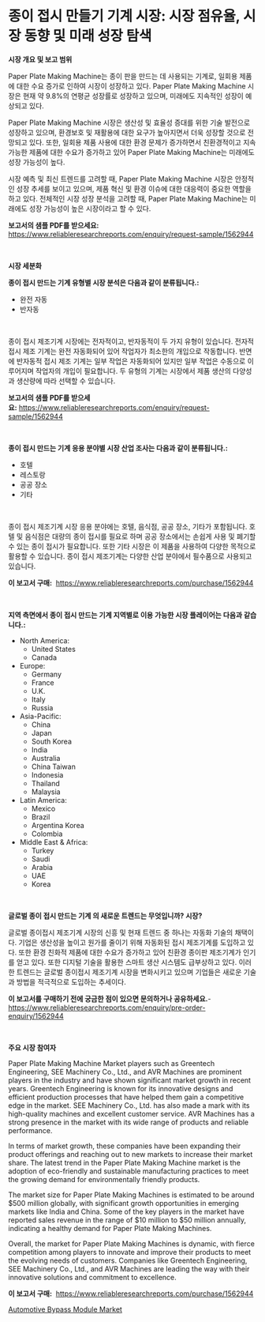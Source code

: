 <p><h1>종이 접시 만들기 기계 시장: 시장 점유율, 시장 동향 및 미래 성장 탐색</h1></p><p><strong>시장 개요 및 보고 범위</strong></p>
<p><p>Paper Plate Making Machine는 종이 판을 만드는 데 사용되는 기계로, 일회용 제품에 대한 수요 증가로 인하여 시장이 성장하고 있다. Paper Plate Making Machine 시장은 현재 약 9.8%의 연평균 성장률로 성장하고 있으며, 미래에도 지속적인 성장이 예상되고 있다. </p><p>Paper Plate Making Machine 시장은 생산성 및 효율성 증대를 위한 기술 발전으로 성장하고 있으며, 환경보호 및 재활용에 대한 요구가 높아지면서 더욱 성장할 것으로 전망되고 있다. 또한, 일회용 제품 사용에 대한 환경 문제가 증가하면서 친환경적이고 지속가능한 제품에 대한 수요가 증가하고 있어 Paper Plate Making Machine는 미래에도 성장 가능성이 높다. </p><p>시장 예측 및 최신 트렌드를 고려할 때, Paper Plate Making Machine 시장은 안정적인 성장 추세를 보이고 있으며, 제품 혁신 및 환경 이슈에 대한 대응력이 중요한 역할을 하고 있다. 전체적인 시장 성장 분석을 고려할 때, Paper Plate Making Machine는 미래에도 성장 가능성이 높은 시장이라고 할 수 있다.</p></p>
<p><strong>보고서의 샘플 PDF를 받으세요:</strong> <a href="https://www.reliableresearchreports.com/enquiry/request-sample/1562944">https://www.reliableresearchreports.com/enquiry/request-sample/1562944</a></p>
<p>&nbsp;</p>
<p><strong>시장 세분화</strong></p>
<p><strong>종이 접시 만드는 기계 유형별 시장 분석은 다음과 같이 분류됩니다.:</strong></p>
<p><ul><li>완전 자동</li><li>반자동</li></ul></p>
<p>&nbsp;</p>
<p><p>종이 접시 제조기계 시장에는 전자적이고, 반자동적이 두 가지 유형이 있습니다. 전자적 접시 제조 기계는 완전 자동화되어 있어 작업자가 최소한의 개입으로 작동합니다. 반면에 반자동적 접시 제조 기계는 일부 작업은 자동화되어 있지만 일부 작업은 수동으로 이루어지며 작업자의 개입이 필요합니다. 두 유형의 기계는 시장에서 제품 생산의 다양성과 생산량에 따라 선택할 수 있습니다.</p></p>
<p><strong>보고서의 샘플 PDF를 받으세요:</strong>&nbsp;<a href="https://www.reliableresearchreports.com/enquiry/request-sample/1562944">https://www.reliableresearchreports.com/enquiry/request-sample/1562944</a></p>
<p>&nbsp;</p>
<p><strong> 종이 접시 만드는 기계 응용 분야별 시장 산업 조사는 다음과 같이 분류됩니다.:</strong></p>
<p><ul><li>호텔</li><li>레스토랑</li><li>공공 장소</li><li>기타</li></ul></p>
<p>&nbsp;</p>
<p><p>종이 접시 제조기계 시장 응용 분야에는 호텔, 음식점, 공공 장소, 기타가 포함됩니다. 호텔 및 음식점은 대량의 종이 접시를 필요로 하며 공공 장소에서는 손쉽게 사용 및 폐기할 수 있는 종이 접시가 필요합니다. 또한 기타 시장은 이 제품을 사용하여 다양한 목적으로 활용할 수 있습니다. 종이 접시 제조기계는 다양한 산업 분야에서 필수품으로 사용되고 있습니다.</p></p>
<p><strong>이 보고서 구매:</strong>&nbsp; <a href="https://www.reliableresearchreports.com/purchase/1562944">https://www.reliableresearchreports.com/purchase/1562944</a></p>
<p>&nbsp;</p>
<p><strong>지역 측면에서 종이 접시 만드는 기계 지역별로 이용 가능한 시장 플레이어는 다음과 같습니다.:</strong></p>
<p><ul>
    <li>
        North America:
        <ul>
            <li>United States</li>
            <li>Canada</li>
        </ul>
    </li>
    <li>
        Europe:
        <ul>
            <li>Germany</li>
            <li>France</li>
            <li>U.K.</li>
            <li>Italy</li>
            <li>Russia</li>
        </ul>
    </li>
    <li>
        Asia-Pacific:
        <ul>
            <li>China</li>
            <li>Japan</li>
            <li>South Korea</li>
            <li>India</li>
            <li>Australia</li>
            <li>China Taiwan</li>
            <li>Indonesia</li>
            <li>Thailand</li>
            <li>Malaysia</li>
        </ul>
    </li>
    <li>
        Latin America:
        <ul>
            <li>Mexico</li>
            <li>Brazil</li>
            <li>Argentina Korea</li>
            <li>Colombia</li>
        </ul>
    </li>
    <li>
        Middle East & Africa:
        <ul>
            <li>Turkey</li>
            <li>Saudi</li>
            <li>Arabia</li>
            <li>UAE</li>
            <li>Korea</li>
        </ul>
    </li>
    </ul></p>
<p>&nbsp;</p>
<p><strong>글로벌 종이 접시 만드는 기계 의 새로운 트렌드는 무엇입니까? 시장?</strong></p>
<p><p>글로벌 종이접시 제조기계 시장의 신흥 및 현재 트렌드 중 하나는 자동화 기술의 채택이다. 기업은 생산성을 높이고 원가를 줄이기 위해 자동화된 접시 제조기계를 도입하고 있다. 또한 환경 친화적 제품에 대한 수요가 증가하고 있어 친환경 종이판 제조기계가 인기를 얻고 있다. 또한 디지털 기술을 활용한 스마트 생산 시스템도 급부상하고 있다. 이러한 트렌드는 글로벌 종이접시 제조기계 시장을 변화시키고 있으며 기업들은 새로운 기술과 방법을 적극적으로 도입하는 추세이다.</p></p>
<p><strong>이 보고서를 구매하기 전에 궁금한 점이 있으면 문의하거나 공유하세요.</strong>- <a href="https://www.reliableresearchreports.com/enquiry/pre-order-enquiry/1562944">https://www.reliableresearchreports.com/enquiry/pre-order-enquiry/1562944</a></p>
<p>&nbsp;</p>
<p><strong>주요 시장 참여자</strong></p>
<p><p>Paper Plate Making Machine Market players such as Greentech Engineering, SEE Machinery Co., Ltd., and AVR Machines are prominent players in the industry and have shown significant market growth in recent years. Greentech Engineering is known for its innovative designs and efficient production processes that have helped them gain a competitive edge in the market. SEE Machinery Co., Ltd. has also made a mark with its high-quality machines and excellent customer service. AVR Machines has a strong presence in the market with its wide range of products and reliable performance.</p><p>In terms of market growth, these companies have been expanding their product offerings and reaching out to new markets to increase their market share. The latest trend in the Paper Plate Making Machine market is the adoption of eco-friendly and sustainable manufacturing practices to meet the growing demand for environmentally friendly products.</p><p>The market size for Paper Plate Making Machines is estimated to be around $500 million globally, with significant growth opportunities in emerging markets like India and China. Some of the key players in the market have reported sales revenue in the range of $10 million to $50 million annually, indicating a healthy demand for Paper Plate Making Machines.</p><p>Overall, the market for Paper Plate Making Machines is dynamic, with fierce competition among players to innovate and improve their products to meet the evolving needs of customers. Companies like Greentech Engineering, SEE Machinery Co., Ltd., and AVR Machines are leading the way with their innovative solutions and commitment to excellence.</p></p>
<p><strong>이 보고서 구매:</strong>&nbsp;&nbsp;<a href="https://www.reliableresearchreports.com/purchase/1562944">https://www.reliableresearchreports.com/purchase/1562944</a></p>
<p><p><a href="https://artistic-helicopter-ca9.notion.site/Automotive-Bypass-Module-Market-Research-Report-Forecasted-for-Period-from-2024-2031-by-Market-Ty-1b321be14da0456a81286b0332f8f408">Automotive Bypass Module Market</a></p></p>
